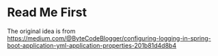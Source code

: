 # Read Me First

The original idea is from  
https://medium.com/@ByteCodeBlogger/configuring-logging-in-spring-boot-application-yml-application-properties-201b81d4d8b4
